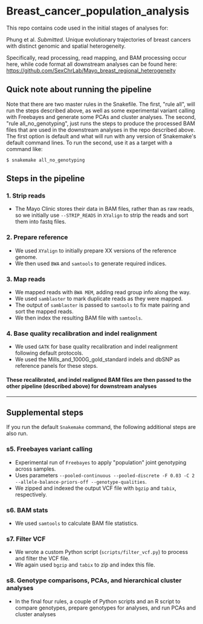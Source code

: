 # Breast_cancer_population_analysis

This repo contains code used in the initial stages of analyses for:

Phung et al. *Submitted*. Unique evolutionary trajectories of breast cancers with distinct genomic and spatial heterogeneity.

Specifically, read processing, read mapping, and BAM processing occur here, while code format
all downstream analyses can be found here: https://github.com/SexChrLab/Mayo_breast_regional_heterogeneity

## Quick note about running the pipeline

Note that there are two master rules in the Snakefile. The first, "rule all",
will run the steps described above, as well as some experimental variant calling with
Freebayes and generate some PCAs and cluster analyses. The second, "rule all_no_genotyping",
just runs the steps to produce the processed BAM files that are used in the downstream analyses
in the repo described above. The first option is default and what will run with any version of
Snakemake's default command lines. To run the second, use it as a target with a command like:

` $ snakemake all_no_genotyping `

## Steps in the pipeline

### 1. Strip reads
- The Mayo Clinic stores their data in BAM files, rather than as raw reads, so we
initially use `--STRIP_READS` in `XYalign` to strip the reads and sort them into
fastq files.

### 2. Prepare reference
- We used `XYalign` to initially prepare XX versions of the reference genome.
- We then used `BWA` and `samtools` to generate required indices.

### 3. Map reads
- We mapped reads with `BWA MEM`, adding read group info along the way.
- We used `samblaster` to mark duplicate reads as they were mapped.
- The output of `samblaster` is passed to `samtools` to fix mate pairing and sort the
mapped reads.
- We then index the resulting BAM file with `samtools`.

### 4. Base quality recalibration and indel realignment
- We used `GATK` for base quality recalibration and indel realignment following default
protocols.
- We used the Mills_and_1000G_gold_standard indels and dbSNP as reference panels for these steps.

#### These recalibrated, and indel realigned BAM files are then passed to the other pipeline (described above) for downstream analyses

------------

## Supplemental steps
If you run the default `Snakemake` command, the following additional steps are also run.

### s5. Freebayes variant calling
- Experimental run of `Freebayes` to apply "population" joint genotyping across samples.
- Uses parameters `--pooled-continuous --pooled-discrete -F 0.03 -C 2 --allele-balance-priors-off --genotype-qualities`.
- We zipped and indexed the output VCF file with `bgzip` and `tabix`, respectively.

### s6. BAM stats
- We used `samtools` to calculate BAM file statistics.

### s7. Filter VCF
- We wrote a custom Python script (`scripts/filter_vcf.py`) to process and filter the VCF file.
- We again used `bgzip` and `tabix` to zip and index this file.

### s8. Genotype comparisons, PCAs, and hierarchical cluster analyses
- In the final four rules, a couple of Python scripts and an R script to compare genotypes,
prepare genotypes for analyses, and run PCAs and cluster analyses
